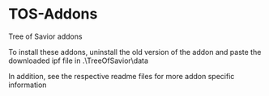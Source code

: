 # TOS-Addons
Tree of Savior addons

To install these addons, uninstall the old version of the addon and paste the downloaded ipf file in .\TreeOfSavior\data

In addition, see the respective readme files for more addon specific information